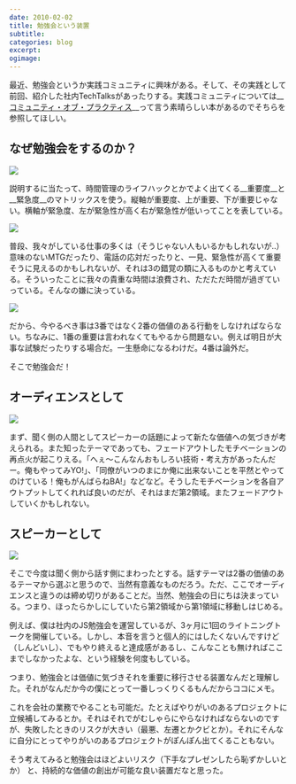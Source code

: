 ```yaml
---
date: 2010-02-02
title: 勉強会という装置
subtitle:
categories: blog
excerpt:
ogimage:
---
```


最近、勉強会というか実践コミュニティに興味がある。そして、その実践として前回、紹介した社内TechTalksがあったりする。実践コミュニティについては__[コミュニティ・オブ・プラクティス](http://www.amazon.co.jp/gp/product/B00DIM6A38/ref=as_li_ss_tl?ie=UTF8&camp=247&creative=7399&creativeASIN=B00DIM6A38&linkCode=as2&tag=warikiru-22)__って言う素晴らしい本があるのでそちらを参照してほしい。

## なぜ勉強会をするのか？

![](http://lh6.ggpht.com/_1drnogi3vdg/S2bZDBqzfiI/AAAAAAAAAxs/bdfrml90qgI/m1.png)

説明するに当たって、時間管理のライフハックとかでよく出てくる__重要度__と__緊急度__のマトリックスを使う。縦軸が重要度、上が重要、下が重要じゃない。横軸が緊急度、左が緊急性が高く右が緊急性が低いってことを表している。

![](http://lh4.ggpht.com/_1drnogi3vdg/S2bZDHk9MTI/AAAAAAAAAxw/xd5dIs_dGeQ/m2.png)

普段、我々がしている仕事の多くは（そうじゃない人もいるかもしれないが..）意味のないMTGだったり、電話の応対だったりと、一見、緊急性が高くて重要そうに見えるのかもしれないが、それは3の錯覚の類に入るものかと考えている。そういったことに我々の貴重な時間は浪費され、ただただ時間が過ぎていっている。そんなの嫌に決っている。

![](http://lh4.ggpht.com/_1drnogi3vdg/S2bZDZpMl2I/AAAAAAAAAx0/wQSut9Ma1Co/m3.png)

だから、今やるべき事は3番ではなく2番の価値のある行動をしなければならない。ちなみに、1番の重要は言われなくてもやるから問題ない。例えば明日が大事な試験だったりする場合だ。一生懸命になるわけだ。4番は論外だ。

そこで勉強会だ！

## オーディエンスとして

![](http://lh4.ggpht.com/_1drnogi3vdg/S2bZDVwwdvI/AAAAAAAAAx4/fvkFBUQJKcg/m4.png)

まず、聞く側の人間としてスピーカーの話題によって新たな価値への気づきが考えられる。また知ったテーマであっても、フェードアウトしたモチベーションの再点火が起こりえる。「へぇ〜こんなんおもしろい技術・考え方があったんだー。俺もやってみYO!」、「同僚がいつのまにか俺に出来ないことを平然とやってのけている！俺もがんばらねBA!」などなど。そうしたモチベーションを各自アウトプットしてくれれば良いのだが、それはまだ第2領域。またフェードアウトしていくかもしれない。

## スピーカーとして

![](http://lh4.ggpht.com/_1drnogi3vdg/S2bZDyQSFfI/AAAAAAAAAx8/uEWzdgZB5NY/m5.png)

そこで今度は聞く側から話す側にまわったとする。話すテーマは2番の価値のあるテーマから選ぶと思うので、当然有意義なものだろう。ただ、ここでオーディエンスと違うのは締め切りがあることだ。当然、勉強会の日にちは決まっている。つまり、ほったらかしにしていたら第2領域から第1領域に移動しはじめる。

例えば、僕は社内のJS勉強会を運営しているが、3ヶ月に1回のライトニングトークを開催している。しかし、本音を言うと個人的にはしたくないんですけど（しんどいし）、でもやり終えると達成感があるし、こんなことも無ければここまでしなかったよな、という経験を何度もしている。

つまり、勉強会とは価値に気づきそれを重要に移行させる装置なんだと理解した。それがなんだか今の僕にとって一番しっくりくるもんだからココにメモ。

これを会社の業務でやることも可能だ。たとえばやりがいのあるプロジェクトに立候補してみるとか。それはそれでがむしゃらにやらなければならないのですが、失敗したときのリスクが大きい（最悪、左遷とかクビとか）。それにそんなに自分にとってやりがいのあるプロジェクトがぽんぽん出てくることもない。

そう考えてみると勉強会はほどよいリスク（下手なプレゼンしたら恥ずかしいとか） と、持続的な価値の創出が可能な良い装置だなと思った。


